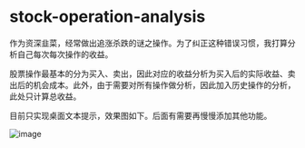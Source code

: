 # stock-operation-analysis
作为资深韭菜，经常做出追涨杀跌的谜之操作。为了纠正这种错误习惯，我打算分析自己每次每次操作的收益。  

股票操作最基本的分为买入、卖出，因此对应的收益分析为买入后的实际收益、卖出后的机会成本。此外，由于需要对所有操作做分析，因此加入历史操作的分析，此处只计算总收益。  

目前只实现桌面文本提示，效果图如下。后面有需要再慢慢添加其他功能。

![image](https://github.com/Hongwei008/stock-operation-analysis/blob/main/%E6%95%88%E6%9E%9C%E5%9B%BE.png)

